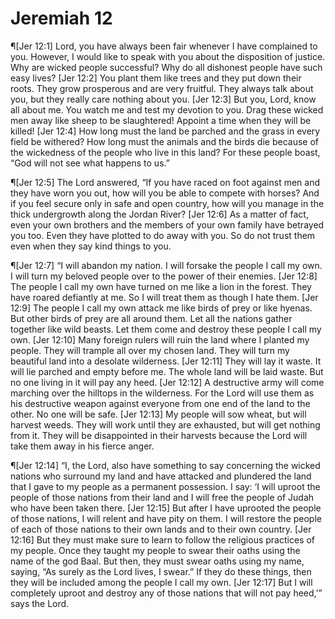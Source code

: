 # Jeremiah 12

¶[Jer 12:1] Lord, you have always been fair whenever I have complained to you. However, I would like to speak with you about the disposition of justice. Why are wicked people successful? Why do all dishonest people have such easy lives?
[Jer 12:2] You plant them like trees and they put down their roots. They grow prosperous and are very fruitful. They always talk about you, but they really care nothing about you.
[Jer 12:3] But you, Lord, know all about me. You watch me and test my devotion to you. Drag these wicked men away like sheep to be slaughtered! Appoint a time when they will be killed!
[Jer 12:4] How long must the land be parched and the grass in every field be withered? How long must the animals and the birds die because of the wickedness of the people who live in this land? For these people boast, “God will not see what happens to us.”

¶[Jer 12:5] The Lord answered, “If you have raced on foot against men and they have worn you out, how will you be able to compete with horses? And if you feel secure only in safe and open country, how will you manage in the thick undergrowth along the Jordan River?
[Jer 12:6] As a matter of fact, even your own brothers and the members of your own family have betrayed you too. Even they have plotted to do away with you. So do not trust them even when they say kind things to you.

¶[Jer 12:7] “I will abandon my nation. I will forsake the people I call my own. I will turn my beloved people over to the power of their enemies.
[Jer 12:8] The people I call my own have turned on me like a lion in the forest. They have roared defiantly at me. So I will treat them as though I hate them.
[Jer 12:9] The people I call my own attack me like birds of prey or like hyenas. But other birds of prey are all around them. Let all the nations gather together like wild beasts. Let them come and destroy these people I call my own.
[Jer 12:10] Many foreign rulers will ruin the land where I planted my people. They will trample all over my chosen land. They will turn my beautiful land into a desolate wilderness.
[Jer 12:11] They will lay it waste. It will lie parched and empty before me. The whole land will be laid waste. But no one living in it will pay any heed.
[Jer 12:12] A destructive army will come marching over the hilltops in the wilderness. For the Lord will use them as his destructive weapon against everyone from one end of the land to the other. No one will be safe.
[Jer 12:13] My people will sow wheat, but will harvest weeds. They will work until they are exhausted, but will get nothing from it. They will be disappointed in their harvests because the Lord will take them away in his fierce anger.

¶[Jer 12:14] “I, the Lord, also have something to say concerning the wicked nations who surround my land and have attacked and plundered the land that I gave to my people as a permanent possession. I say: ‘I will uproot the people of those nations from their land and I will free the people of Judah who have been taken there.
[Jer 12:15] But after I have uprooted the people of those nations, I will relent and have pity on them. I will restore the people of each of those nations to their own lands and to their own country.
[Jer 12:16] But they must make sure to learn to follow the religious practices of my people. Once they taught my people to swear their oaths using the name of the god Baal. But then, they must swear oaths using my name, saying, “As surely as the Lord lives, I swear.” If they do these things, then they will be included among the people I call my own.
[Jer 12:17] But I will completely uproot and destroy any of those nations that will not pay heed,’” says the Lord.
